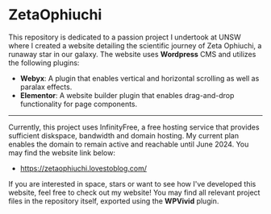 # ZetaOphiuchi
This repository is dedicated to a passion project I undertook at UNSW where I created a website detailing the scientific journey of Zeta Ophiuchi, a runaway star in our galaxy.
The website uses __Wordpress__ CMS and utilizes the following plugins:
- __Webyx__: A plugin that enables vertical and horizontal scrolling as well as paralax effects.
- __Elementor__: A website builder plugin that enables drag-and-drop functionality for page components.
___
Currently, this project uses InfinityFree, a free hosting service that provides sufficient diskspace, bandwidth and domain hosting. My current plan enables the domain to remain active and reachable until June 2024.
You may find the website link below:
- https://zetaophiuchi.lovestoblog.com/

If you are interested in space, stars or want to see how I've developed this website, feel free to check out my website!
You may find all relevant project files in the repository itself, exported using the __WPVivid__ plugin.
